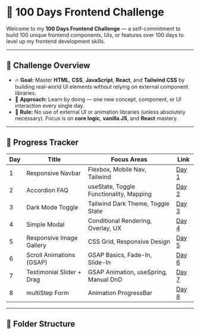 # 💯 100 Days Frontend Challenge

Welcome to my **100 Days Frontend Challenge** — a self-commitment to build 100 unique frontend components, UIs, or features over 100 days to level up my frontend development skills.

---

## 📌 Challenge Overview

- 🔥 **Goal:** Master **HTML**, **CSS**, **JavaScript**, **React**, and **Tailwind CSS** by building real-world UI elements without relying on external component libraries.
- 🧠 **Approach:** Learn by doing — one new concept, component, or UI interaction every single day.
- 🚫 **Rule:** No use of external UI or animation libraries (unless absolutely necessary). Focus is on **core logic**, **vanilla JS**, and **React** mastery.

---

## 📆 Progress Tracker

| Day | Title                      | Focus Areas                             | Link                                                                 |
|-----|----------------------------|-----------------------------------------|----------------------------------------------------------------------|
| 1   | Responsive Navbar          | Flexbox, Mobile Nav, Tailwind            | [Day 1](./src/Compoents/Navbar.jsx)                             |
| 2   | Accordion FAQ              | useState, Toggle Functionality, Mapping  | [Day 2](./src/Compoents/Darklight.jsx)                          |
| 3   | Dark Mode Toggle           | Tailwind Dark Theme, Toggle State        | [Day 3](./src/Compoents/Day3/Accordion.jsx)                     |
| 4   | Simple Modal               | Conditional Rendering, Overlay, UX       | [Day 4](./src/Compoents/Day4/Gallery.jsx)                              |
| 5   | Responsive Image Gallery   | CSS Grid, Responsive Design              | [Day 5](./src/Compoents/Day5/Modal.jsx)                       |
| 6   | Scroll Animations (GSAP)   | GSAP Basics, Fade-In, Slide-In           | [Day 6](./src/Compoents/Day6/Toast.jsx)                    |
| 7   | Testimonial Slider + Drag | GSAP Animation, useSpring, Manual DnD    | [Day 7](./src/Compoents/Day7/TestimonialSlider.jsx)    
| 8  | multiStep Form  | Animation ProgressBar   | [Day 8](./src/Compoents/Day8/MultiStepForm.jsx)                |

---

## 📁 Folder Structure

